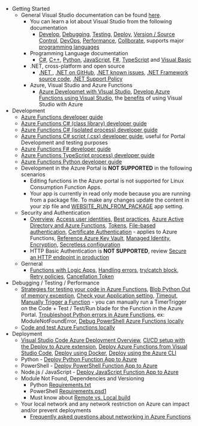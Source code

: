 - Getting Started
  - General Visual Studio documentation can be found [here](https://docs.microsoft.com/en-us/visualstudio).
    - You can learn a lot about Visual Studio from the following documentation
      - [Develop](https://docs.microsoft.com/en-us/visualstudio/ide/index-writing-code), [Debugging](https://docs.microsoft.com/en-us/visualstudio/debugger/), [Testing](https://docs.microsoft.com/en-us/visualstudio/test/improve-code-quality), [Deploy](https://docs.microsoft.com/en-us/visualstudio/deployment/), [Version / Source Control](https://docs.microsoft.com/en-us/visualstudio/version-control/), [DevOps](https://docs.microsoft.com/en-us/azure/devops), [Performance](https://docs.microsoft.com/en-us/visualstudio/profiling/), [Collborate](https://docs.microsoft.com/en-us/visualstudio/liveshare/), supports major [programming languages](https://docs.microsoft.com/en-us/visualstudio/windows/?#language-documentation)
    - Programming Language documentation
      - [C#](https://docs.microsoft.com/en-us/dotnet/csharp/), [C++](https://docs.microsoft.com/en-us/cpp/),  [Python](https://docs.microsoft.com/en-us/visualstudio/python), [JavaScript](https://docs.microsoft.com/en-us/visualstudio/javascript), [F#](https://docs.microsoft.com/en-us/dotnet/fsharp/), [TypeScript](https://www.typescriptlang.org/docs/handbook/release-notes/overview.html) and [Visual Basic](https://docs.microsoft.com/en-us/dotnet/visual-basic/)
    - .NET, cross-platform and open source
      - [.NET ](https://dotnet.microsoft.com/download), [.NET on GitHub](https://github.com/microsoft/dotnet), [.NET known issues](https://github.com/dotnet/core/issues), [.NET Framework source code](https://referencesource.microsoft.com/), [.NET Support Policy](https://dotnet.microsoft.com/platform/support/policy)
    - Azure, Visual Studio and Azure Functions
      - [Azure Developmet with VIsual Studio](https://docs.microsoft.com/en-us/visualstudio/azure), [Develop Azure Functions using Visual Studio](https://docs.microsoft.com/en-us/azure/azure-functions/functions-develop-vs), the [benefits](https://docs.microsoft.com/en-us/visualstudio/subscriptions/vs-azure) of using Visual Studio with Azure 
- Development
  - [Azure Functions developer guide](https://docs.microsoft.com/en-us/azure/azure-functions/functions-reference)
  - [Azure Functions C# (class library) developer guide](https://docs.microsoft.com/en-us/azure/azure-functions/functions-dotnet-class-library)
  - [Azure Functions C# (isolated process) developer guide](https://docs.microsoft.com/en-us/azure/azure-functions/dotnet-isolated-process-guide)
  - [Azure Functions C# script (.csx) developer guide](https://docs.microsoft.com/en-us/azure/azure-functions/functions-reference-csharp), useful for Portal Development and testing purposes
  - [Azure Functions F# developer guide](https://docs.microsoft.com/en-us/azure/azure-functions/functions-reference-fsharp)
  - [Azure Functions TypeScript process) developer guide](https://docs.microsoft.com/en-us/azure/azure-functions/functions-reference-node)
  - [Azure Functions Python developer guide](https://docs.microsoft.com/en-us/azure/azure-functions/functions-reference-python)
  - Development in the Azure Portal is **NOT SUPPORTED** in the following scenarios
    - Editing functions in the Azure portal is not supported for Linux Consumption Function Apps.
    - Your app is currently in read only mode because you are running from a package file. To make any changes update the content in your zip file and [WEBSITE_RUN_FROM_PACKAGE](https://docs.microsoft.com/en-us/azure/azure-functions/run-functions-from-deployment-package) app setting.
  - Security and Authentication
    - [Overview](https://docs.microsoft.com/en-us/azure/azure-functions/security-concepts), [Access user identities](https://docs.microsoft.com/en-us/azure/app-service/configure-authentication-user-identities?toc=/azure/azure-functions/toc.json), [Best practices](https://docs.microsoft.com/en-us/azure/azure-functions/security-concepts), [Azure Active Directory and Azure Functions](https://docs.microsoft.com/en-us/azure/app-service/configure-authentication-provider-aad?toc=/azure/azure-functions/toc.json), [Tokens](https://docs.microsoft.com/en-us/azure/app-service/configure-authentication-oauth-tokens?toc=/azure/azure-functions/toc.json), [File-based authentication](https://docs.microsoft.com/en-us/azure/app-service/configure-authentication-file-based?toc=/azure/azure-functions/toc.json), [Certificate Authentication](https://docs.microsoft.com/en-us/azure/app-service/configure-ssl-certificate-in-code) - applies to Azure Functions, [Reference Azure Key Vault](https://docs.microsoft.com/en-us/azure/app-service/app-service-key-vault-references?toc=/azure/azure-functions/toc.json), [Managed Identity](https://docs.microsoft.com/en-us/azure/app-service/overview-managed-identity?toc=%2Fazure%2Fazure-functions%2Ftoc.json&tabs=dotnet), [Encryption](https://docs.microsoft.com/en-us/azure/azure-functions/configure-encrypt-at-rest-using-cmk), [Secretless configuration](https://devblogs.microsoft.com/azure-sdk/introducing-the-new-azure-function-extension-libraries-beta/#secretless-configuration)
    - HTTP Basic Authentication is **NOT SUPPORTED**, review [Secure an HTTP endpoint in production](https://docs.microsoft.com/en-us/azure/azure-functions/functions-bindings-http-webhook-trigger?tabs=csharp#secure-an-http-endpoint-in-production)
  - Gerneral 
    - [Functions with Logic Apps](https://docs.microsoft.com/en-us/azure/azure-functions/functions-twitter-email), [Handling errors](https://docs.microsoft.com/en-us/azure/azure-functions/functions-bindings-error-pages?tabs=csharp#handling-errors), [try/catch block](https://docs.microsoft.com/en-us/azure/azure-functions/functions-bindings-error-pages?tabs=csharp#use-structured-error-handling), [Retry policies](https://docs.microsoft.com/en-us/azure/azure-functions/functions-bindings-error-pages?tabs=csharp#retry-policies-preview), [Cancellation Token](https://github.com/Azure/azure-functions-host/issues/6195)
- Debugging / Testing / Performance
  - [Strategies for testing your code in Azure Functions](https://docs.microsoft.com/en-us/azure/azure-functions/functions-test-a-function), [Blob Python Out of memory exception](https://github.com/Azure/azure-functions-host/issues/6237), [Check your Application setting](https://www.thebestcsharpprogrammerintheworld.com/2021/07/22/validating-azure-function-application-setting-configuration-fail-to-trigger/), [Timeout](https://docs.microsoft.com/en-us/azure/azure-functions/functions-scale#timeout), [Manually Trigger a Function](https://docs.microsoft.com/en-us/azure/azure-functions/functions-manually-run-non-http) - you can manually run a TimerTrigger on the Code + Test / Test/Run blade for the Function in the Azure Portal. [Troubleshoot Python errors in Azure Functions](https://docs.microsoft.com/en-us/azure/azure-functions/recover-python-functions?tabs=vscode), ex: ModuleNotFoundError, [Debug PowerShell Azure Functions locally](https://docs.microsoft.com/en-us/azure/azure-functions/functions-debug-powershell-local)
  - [Code and test Azure Functions locally](https://docs.microsoft.com/en-us/azure/azure-functions/functions-develop-local)
- Deployment
  - [Visual Studio Code Azure Deployment Overview](https://code.visualstudio.com/docs/azure/deployment), [CI/CD setup with the Deploy to Azure extension](https://docs.microsoft.com/azure/devops/pipelines/targets/deploy-to-azure-vscode), [Deploy Azure Functions from Visual Studio Code](https://docs.microsoft.com/azure/javascript/tutorial-vscode-serverless-node-01), [Deploy using Docker](https://docs.microsoft.com/azure/javascript/tutorial-vscode-docker-node-01), [Deploy using the Azure CLI](https://docs.microsoft.com/azure/javascript/tutorial-vscode-azure-cli-node-01)
  - Python - [Deploy Python Function App to Azure](https://docs.microsoft.com/en-us/azure/azure-functions/create-first-function-vs-code-python#publish-the-project-to-azure)
  - PowerShell - [Deploy PowerShell Function App to Azure](https://docs.microsoft.com/en-us/azure/azure-functions/create-first-function-vs-code-powershell#publish-the-project-to-azure) 
  - Node.js / JavaScript - [Deploy JavaScript Function App to Azure](https://docs.microsoft.com/en-us/azure/azure-functions/create-first-function-vs-code-node#deploy-the-project-to-azure)
  - Module Not Found, Dependencies and Versioning
    - Python [Requirements.txt](https://docs.microsoft.com/en-us/azure/azure-functions/functions-reference-python?tabs=azurecli-linux%2Capplication-level#package-management)
    - PowerShell [Requirements.psd1](https://docs.microsoft.com/en-us/azure/azure-functions/functions-reference-powershell?tabs=portal#dependency-management)
    - Must know about [Remote vs. Local build](https://docs.microsoft.com/en-us/azure/azure-functions/functions-reference-python?tabs=azurecli-linux%2Capplication-level#remote-build)
  - Your local network and any network restriction on Azure can impact and/or prevent deployments
    - [Frequently asked questions about networking in Azure Functions](https://docs.microsoft.com/en-us/azure/azure-functions/functions-networking-faq)
